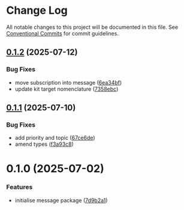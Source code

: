 # Change Log

All notable changes to this project will be documented in this file.
See [Conventional Commits](https://conventionalcommits.org) for commit guidelines.

## [0.1.2](https://github.com/lindorm-io/monorepo/compare/@lindorm/message@0.1.1...@lindorm/message@0.1.2) (2025-07-12)

### Bug Fixes

- move subscription into message ([6ea34bf](https://github.com/lindorm-io/monorepo/commit/6ea34bf930149008e2c9d4f5434ae8b836ac9cd6))
- update kit target nomenclature ([7358ebc](https://github.com/lindorm-io/monorepo/commit/7358ebcbe11ed4a4ed5c581ebeebefd64637c1e5))

## [0.1.1](https://github.com/lindorm-io/monorepo/compare/@lindorm/message@0.1.0...@lindorm/message@0.1.1) (2025-07-10)

### Bug Fixes

- add priority and topic ([67ce6de](https://github.com/lindorm-io/monorepo/commit/67ce6de53c1f1cb303b2e4b250d886adbeb91a11))
- amend types ([f3a93c8](https://github.com/lindorm-io/monorepo/commit/f3a93c899decb91826555bdd1edd35d561c4506a))

# 0.1.0 (2025-07-02)

### Features

- initialise message package ([7d9b2a1](https://github.com/lindorm-io/monorepo/commit/7d9b2a1e0a188e9df9f8cbedce92f29f3381fa7a))
